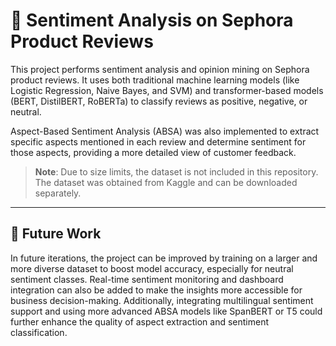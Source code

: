 # 🧠 Sentiment Analysis on Sephora Product Reviews

This project performs sentiment analysis and opinion mining on Sephora product reviews. It uses both traditional machine learning models (like Logistic Regression, Naive Bayes, and SVM) and transformer-based models (BERT, DistilBERT, RoBERTa) to classify reviews as positive, negative, or neutral.

Aspect-Based Sentiment Analysis (ABSA) was also implemented to extract specific aspects mentioned in each review and determine sentiment for those aspects, providing a more detailed view of customer feedback.

> **Note**: Due to size limits, the dataset is not included in this repository. The dataset was obtained from Kaggle and can be downloaded separately.

---

## 🔮 Future Work

In future iterations, the project can be improved by training on a larger and more diverse dataset to boost model accuracy, especially for neutral sentiment classes. Real-time sentiment monitoring and dashboard integration can also be added to make the insights more accessible for business decision-making. Additionally, integrating multilingual sentiment support and using more advanced ABSA models like SpanBERT or T5 could further enhance the quality of aspect extraction and sentiment classification.
